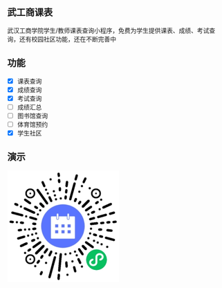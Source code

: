 ## 武工商课表

武汉工商学院学生/教师课表查询小程序，免费为学生提供课表、成绩、考试查询，还有校园社区功能，还在不断完善中

## 功能

- [x] 课表查询
- [x] 成绩查询
- [x] 考试查询
- [ ] 成绩汇总
- [ ] 图书馆查询
- [ ] 体育馆预约
- [x] 学生社区

## 演示

![微信二维码](./qrcode.jpg)
